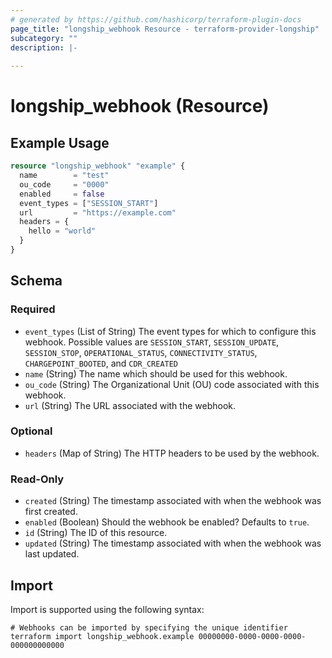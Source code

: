 ```yaml
---
# generated by https://github.com/hashicorp/terraform-plugin-docs
page_title: "longship_webhook Resource - terraform-provider-longship"
subcategory: ""
description: |-
  
---
```


# longship_webhook (Resource)



## Example Usage

```terraform
resource "longship_webhook" "example" {
  name        = "test"
  ou_code     = "0000"
  enabled     = false
  event_types = ["SESSION_START"]
  url         = "https://example.com"
  headers = {
    hello = "world"
  }
}
```

<!-- schema generated by tfplugindocs -->
## Schema

### Required

- `event_types` (List of String) The event types for which to configure this webhook. Possible values are `SESSION_START`, `SESSION_UPDATE`, `SESSION_STOP`, `OPERATIONAL_STATUS`, `CONNECTIVITY_STATUS`, `CHARGEPOINT_BOOTED`, and `CDR_CREATED`
- `name` (String) The name which should be used for this webhook.
- `ou_code` (String) The Organizational Unit (OU) code associated with this webhook.
- `url` (String) The URL associated with the webhook.

### Optional

- `headers` (Map of String) The HTTP headers to be used by the webhook.

### Read-Only

- `created` (String) The timestamp associated with when the webhook was first created.
- `enabled` (Boolean) Should the webhook be enabled? Defaults to `true`.
- `id` (String) The ID of this resource.
- `updated` (String) The timestamp associated with when the webhook was last updated.

## Import

Import is supported using the following syntax:

```shell
# Webhooks can be imported by specifying the unique identifier
terraform import longship_webhook.example 00000000-0000-0000-0000-000000000000
```

